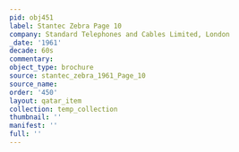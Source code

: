 ```yaml
---
pid: obj451
label: Stantec Zebra Page 10
company: Standard Telephones and Cables Limited, London
_date: '1961'
decade: 60s
commentary: 
object_type: brochure
source: stantec_zebra_1961_Page_10
source_name: 
order: '450'
layout: qatar_item
collection: temp_collection
thumbnail: ''
manifest: ''
full: ''
---
```

